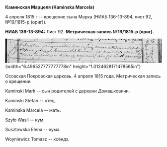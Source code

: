**Каминская Марцеля (Kaminska Marcela)**

4 апреля 1815 г -- крещение сына Марка (НИАБ 136-13-894, лист 92,
№19/1815-р (ориг)).

**НИАБ 136-13-894:** Лист 92. **Метрическая запись №19/1815-р (ориг).**

![](./media/7723dc116f89496104e86dcc401d2e9d2c92218f.png){width="6.496527777777778in"
height="1.0124628171478565in"}

Осовская Покровская церковь. 4 апреля 1815 года. Метрическая запись о
крещении.

Kaminski Mark -- сын родителей с деревни Домашковичи.

Kaminski Stefan -- отец.

Kaminska Marcela -- мать.

Szyło Wasil -- кум.

Susztowska Elena -- кума.

Woyniewicz Tomasz -- ксёндз.

